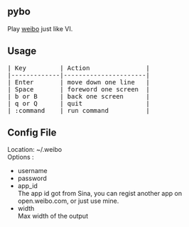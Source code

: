 ## pybo ##
Play [weibo](http://weibo.com) just like VI.

## Usage ##
<pre>
| Key         | Action               |
|-------------|----------------------|
| Enter       | move down one line   |
| Space       | foreword one screen  |
| b or B      | back one screen      |
| q or Q      | quit                 |
| :command    | run command          |
</pre>

## Config File ##
Location: ~/.weibo  
Options :

* username  
* password  
* app\_id  
  The app id got from Sina, you can regist another app on open.weibo.com, or just use mine.    
* width  
  Max width of the output
